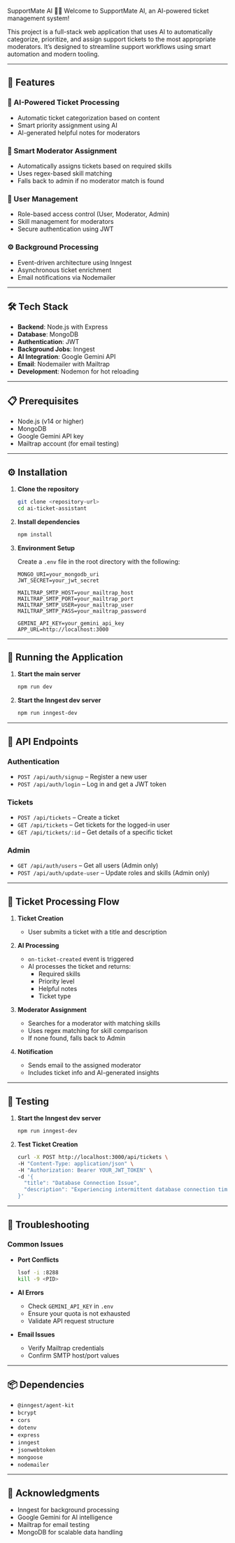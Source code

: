 SupportMate AI 🎫🤖
Welcome to SupportMate AI, an AI-powered ticket management system!

This project is a full-stack web application that uses AI to automatically categorize, prioritize, and assign support tickets to the most appropriate moderators. It’s designed to streamline support workflows using smart automation and modern tooling.



---

## 🚀 Features

### 🤖 AI-Powered Ticket Processing
- Automatic ticket categorization based on content
- Smart priority assignment using AI
- AI-generated helpful notes for moderators

### 🧠 Smart Moderator Assignment
- Automatically assigns tickets based on required skills
- Uses regex-based skill matching
- Falls back to admin if no moderator match is found

### 👥 User Management
- Role-based access control (User, Moderator, Admin)
- Skill management for moderators
- Secure authentication using JWT

### ⚙️ Background Processing
- Event-driven architecture using Inngest
- Asynchronous ticket enrichment
- Email notifications via Nodemailer

---

## 🛠 Tech Stack

- **Backend**: Node.js with Express
- **Database**: MongoDB
- **Authentication**: JWT
- **Background Jobs**: Inngest
- **AI Integration**: Google Gemini API
- **Email**: Nodemailer with Mailtrap
- **Development**: Nodemon for hot reloading

---

## 📋 Prerequisites

- Node.js (v14 or higher)
- MongoDB
- Google Gemini API key
- Mailtrap account (for email testing)

---

## ⚙️ Installation

1. **Clone the repository**

   ```bash
   git clone <repository-url>
   cd ai-ticket-assistant
   ```

2. **Install dependencies**

   ```bash
   npm install
   ```

3. **Environment Setup**

   Create a `.env` file in the root directory with the following:

   ```env
   MONGO_URI=your_mongodb_uri
   JWT_SECRET=your_jwt_secret

   MAILTRAP_SMTP_HOST=your_mailtrap_host
   MAILTRAP_SMTP_PORT=your_mailtrap_port
   MAILTRAP_SMTP_USER=your_mailtrap_user
   MAILTRAP_SMTP_PASS=your_mailtrap_password

   GEMINI_API_KEY=your_gemini_api_key
   APP_URL=http://localhost:3000
   ```

---

## 🚀 Running the Application

1. **Start the main server**

   ```bash
   npm run dev
   ```

2. **Start the Inngest dev server**

   ```bash
   npm run inngest-dev
   ```

---

## 📝 API Endpoints

### Authentication
- `POST /api/auth/signup` – Register a new user  
- `POST /api/auth/login` – Log in and get a JWT token

### Tickets
- `POST /api/tickets` – Create a ticket  
- `GET /api/tickets` – Get tickets for the logged-in user  
- `GET /api/tickets/:id` – Get details of a specific ticket

### Admin
- `GET /api/auth/users` – Get all users (Admin only)  
- `POST /api/auth/update-user` – Update roles and skills (Admin only)

---

## 🔄 Ticket Processing Flow

1. **Ticket Creation**
   - User submits a ticket with a title and description

2. **AI Processing**
   - `on-ticket-created` event is triggered
   - AI processes the ticket and returns:
     - Required skills
     - Priority level
     - Helpful notes
     - Ticket type

3. **Moderator Assignment**
   - Searches for a moderator with matching skills
   - Uses regex matching for skill comparison
   - If none found, falls back to Admin

4. **Notification**
   - Sends email to the assigned moderator
   - Includes ticket info and AI-generated insights

---

## 🧪 Testing

1. **Start the Inngest dev server**

   ```bash
   npm run inngest-dev
   ```

2. **Test Ticket Creation**

   ```bash
   curl -X POST http://localhost:3000/api/tickets \
   -H "Content-Type: application/json" \
   -H "Authorization: Bearer YOUR_JWT_TOKEN" \
   -d '{
     "title": "Database Connection Issue",
     "description": "Experiencing intermittent database connection timeouts"
   }'
   ```

---

## 🧰 Troubleshooting

### Common Issues

- **Port Conflicts**
   ```bash
   lsof -i :8288
   kill -9 <PID>
   ```

- **AI Errors**
  - Check `GEMINI_API_KEY` in `.env`
  - Ensure your quota is not exhausted
  - Validate API request structure

- **Email Issues**
  - Verify Mailtrap credentials
  - Confirm SMTP host/port values

---

## 📦 Dependencies

- `@inngest/agent-kit`
- `bcrypt`
- `cors`
- `dotenv`
- `express`
- `inngest`
- `jsonwebtoken`
- `mongoose`
- `nodemailer`

---


## 🙌 Acknowledgments

- Inngest for background processing
- Google Gemini for AI intelligence
- Mailtrap for email testing
- MongoDB for scalable data handling

